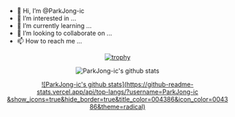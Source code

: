 - 👋 Hi, I’m @ParkJong-ic
- 👀 I’m interested in ...
- 🌱 I’m currently learning ...
- 💞️ I’m looking to collaborate on ...
- 📫 How to reach me ...

<!---
ParkJong-ic/ParkJong-ic is a ✨ special ✨ repository because its `README.md` (this file) appears on your GitHub profile.
You can click the Preview link to take a look at your changes.
--->

<div align="center">

[![trophy](https://github-profile-trophy.vercel.app/?username=ParkJong-ic&theme=dracula&row=1&column=5)](https://github.com/ryo-ma/github-profile-trophy)

![ParkJong-ic's github stats](https://github-readme-stats.vercel.app/api?username=ParkJong-ic&show_icons=true&theme=radical)

[![ParkJong-ic's github stats](https://github-readme-stats.vercel.app/api/top-langs/?username=ParkJong-ic
  &show_icons=true&hide_border=true&title_color=004386&icon_color=004386&theme=radical)](https://github.com/ParkJong-ic)
